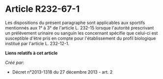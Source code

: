 # Article R232-67-1

Les dispositions du présent paragraphe sont applicables aux sportifs mentionnés aux 1° à 3° de l'article L. 232-15 lorsque
l'autorité prescrivant un prélèvement urinaire ou sanguin les concernant spécifie que celui-ci est susceptible d'être pris en
compte pour l'établissement du profil biologique institué par l'article L. 232-12-1.

**Liens relatifs à cet article**

_Créé par_:

  - Décret n°2013-1318 du 27 décembre 2013 - art. 2
